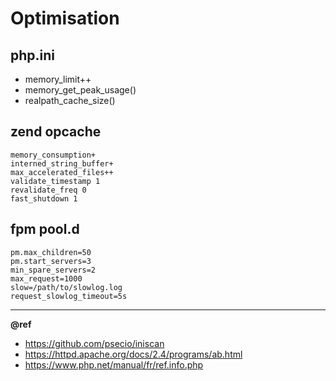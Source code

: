 # Optimisation

php.ini
---
- memory_limit++
- memory_get_peak_usage()
- realpath_cache_size()

zend opcache
---
    memory_consumption+
    interned_string_buffer+
    max_accelerated_files++
    validate_timestamp 1
    revalidate_freq 0
    fast_shutdown 1


fpm pool.d
---
    pm.max_children=50
    pm.start_servers=3
    min_spare_servers=2
    max_request=1000
    slow=/path/to/slowlog.log
    request_slowlog_timeout=5s

---
**@ref** 
- https://github.com/psecio/iniscan
- https://httpd.apache.org/docs/2.4/programs/ab.html
- https://www.php.net/manual/fr/ref.info.php
